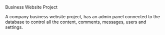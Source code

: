 Business Website Project

A company business website project, has an admin panel connected to the database to control all the content, comments, messages, users and settings.
